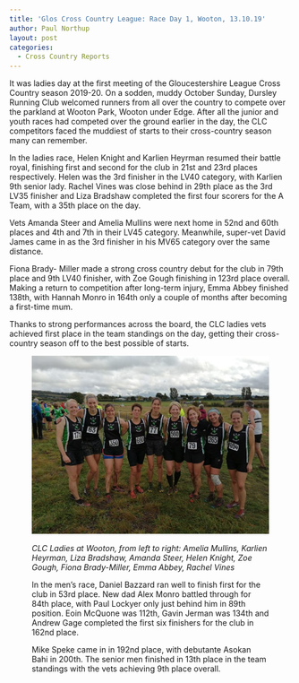 ```yaml
---
title: 'Glos Cross Country League: Race Day 1, Wooton, 13.10.19'
author: Paul Northup
layout: post
categories:
  - Cross Country Reports
---
```

It was ladies day at the first meeting of the Gloucestershire League Cross Country season 2019-20. On a sodden, muddy October Sunday, Dursley Running Club welcomed runners from all over the country to compete over the parkland at Wooton Park, Wooton under Edge. After all the junior and youth races had competed over the ground earlier in the day, the CLC competitors faced the muddiest of starts to their cross-country season many can remember.  

In the ladies race, Helen Knight and Karlien Heyrman resumed their battle royal, finishing first and second for the club in 21st and 23rd places respectively. Helen was the 3rd finisher in the LV40 category, with Karlien 9th senior lady. Rachel Vines was close behind in 29th place as the 3rd LV35 finisher and Liza Bradshaw completed the first four scorers for the A Team, with a 35th place on the day.

Vets Amanda Steer and Amelia Mullins were next home in 52nd and 60th places and 4th and 7th in their LV45 category. Meanwhile, super-vet David James came in as the 3rd finisher in his MV65 category over the same distance.

Fiona Brady- Miller made a strong cross country debut for the club in 79th place and 9th LV40 finisher, with Zoe Gough finishing in 123rd place overall. Making a return to competition after long-term injury, Emma Abbey finished 138th, with Hannah Monro in 164th only a couple of months after becoming a first-time mum.

Thanks to strong performances across the board, the CLC ladies vets achieved first place in the team standings on the day, getting their cross-country season off to the best possible of starts.<figure class="wp-block-image">

<img src="/Images/2019/10/Ladies-13.10.19-Wooton-e1571124102233.jpg" alt="" class="wp-image-3596" /> 

_CLC Ladies at Wooton, from left to right: Amelia Mullins, Karlien Heyrman, Liza Bradshaw, Amanda Steer, Helen Knight, Zoe Gough, Fiona Brady-Miller, Emma Abbey, Rachel Vines_ 

In the men’s race, Daniel Bazzard ran well to finish first for the club in 53rd place. New dad Alex Monro battled through for 84th place, with Paul Lockyer only just behind him in 89th position. Eoin McQuone was 112th, Gavin Jerman was 134th and Andrew Gage completed the first six finishers for the club in 162nd place.

Mike Speke came in in 192nd place, with debutante Asokan Bahi in 200th. The senior men finished in 13th place in the team standings with the vets achieving 9th place overall.
